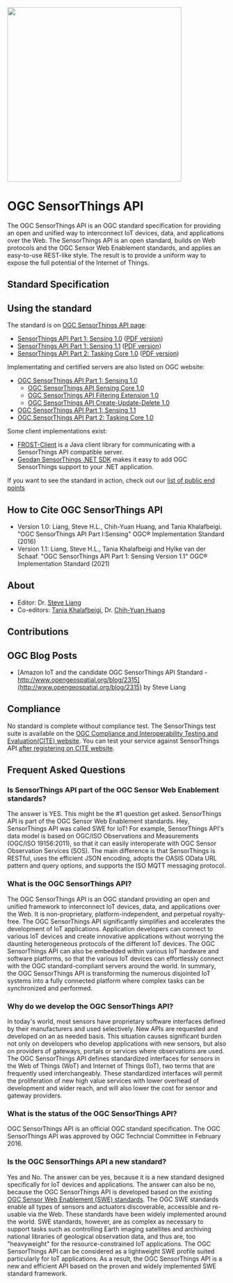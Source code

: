 <img src="https://www.ogc.org/pub/www/files/OGC_Logo_2D_Blue_x_0_0.png" width="400">

# OGC SensorThings API
The OGC SensorThings API is an OGC standard specification for providing an open and unified way to interconnect IoT devices, data, and applications over the Web. The SensorThings API is an open standard, builds on Web protocols and the OGC Sensor Web Enablement standards, and applies an easy-to-use REST-like style. The result is to provide a uniform way to expose the full potential of the Internet of Things.

## Standard Specification


## Using the standard

The standard is on [OGC SensorThings API page](https://www.ogc.org/standards/sensorthings):

* [SensorThings API Part 1: Sensing 1.0](http://docs.opengeospatial.org/is/15-078r6/15-078r6.html) ([PDF version](https://portal.opengeospatial.org/files/15-078r6))
* [SensorThings API Part 1: Sensing 1.1](https://docs.ogc.org/is/18-088/18-088.html) ([PDF version](https://docs.ogc.org/is/18-088/18-088.pdf))
* [SensorThings API Part 2: Tasking Core 1.0](http://docs.opengeospatial.org/is/17-079r1/17-079r1.html) ([PDF version](https://portal.opengeospatial.org/files/17-079r1))

Implementating and certified servers are also listed on OGC website:

* [OGC SensorThings API Part 1: Sensing 1.0](https://www.ogc.org/resource/products/byspec/?specid=772)
    * [OGC SensorThings API Sensing Core 1.0](https://www.ogc.org/resource/products/byspec/?specid=773)
    * [OGC SensorThings API Filtering Extension 1.0](https://www.ogc.org/resource/products/byspec/?specid=774)
    * [OGC SensorThings API Create-Update-Delete 1.0](https://www.ogc.org/resource/products/byspec/?specid=775)
* [OGC SensorThings API Part 1: Sensing 1.1](https://www.ogc.org/resource/products/byspec/?specid=1183)
* [OGC SensorThings API Part 2: Tasking Core 1.0](https://www.ogc.org/resource/products/byspec/?specid=971)


Some client implementations exist:
* [FROST-Client](https://github.com/FraunhoferIOSB/FROST-Client) is a Java client library for communicating with a SensorThings API compatible server.
* [Geodan SensorThings .NET SDK](https://github.com/gost/sensorthings-net-sdk)  makes it easy to add OGC SensorThings support to your .NET application.

If you want to see the standard in action, check out our [list of public end points](PublicEndPoints.md)


## How to Cite OGC SensorThings API
* Version 1.0: Liang, Steve H.L., Chih-Yuan Huang, and Tania Khalafbeigi. "OGC SensorThings API Part I:Sensing" OGC® Implementation Standard (2016)
* Version 1.1: Liang, Steve H.L., Tania Khalafbeigi and Hylke van der Schaaf. "OGC SensorThings API Part 1: Sensing Version 1.1" OGC® Implementation Standard (2021)

## About
* Editor: Dr. [Steve Liang](http://www.sensorup.com)
* Co-editors: [Tania Khalafbeigi](http://www.sensorup.com), Dr. [Chih-Yuan Huang](http://www1.csrsr.ncu.edu.tw/Ver13_J30/index.php/about-us/personal/faculty)

## Contributions

## OGC Blog Posts
* [Amazon IoT and the candidate OGC SensorThings API Standard - http://www.opengeospatial.org/blog/2315](http://www.opengeospatial.org/blog/2315) by Steve Liang

## Compliance
No standard is complete without compliance test. The SensorThings test suite is available on the [OGC Compliance and Interoperability Testing and Evaluation(CITE) website](http://cite.opengeospatial.org/teamengine/about/sta10/1.0/site/).  You can test your service against SensorThings API [after registering on CITE website](http://cite.opengeospatial.org/te2/register.jsp).

## Frequent Asked Questions
### Is SensorThings API part of the OGC Sensor Web Enablement standards?
The answer is YES. This might be the #1 question get asked. SensorThings API is part of the OGC Sensor Web Enablement standards. Hey, SensorThings API was called SWE for IoT! For example, SensorThings API's data model is based on OGC/ISO Observations and Measurements (OGC/ISO 19156:2011), so that it can easily interoperate with OGC Sensor Observation Services (SOS). The main difference is that SensorThings is RESTful, uses the efficient JSON encoding, adopts the OASIS OData URL pattern and query options, and supports the ISO MQTT messaging protocol.

### What is the OGC SensorThings API?
The OGC SensorThings API is an OGC standard providing an open and unified framework to interconnect IoT devices, data, and applications over the Web. It is non-proprietary, platform-independent, and perpetual royalty-free. The OGC SensorThings API significantly simplifies and accelerates the development of IoT applications. Application developers can connect to various IoT devices and create innovative applications without worrying the daunting heterogeneous protocols of the different IoT devices. The OGC SensorThings API can also be embedded within various IoT hardware and software platforms, so that the various IoT devices can effortlessly connect with the OGC standard-compliant servers around the world. In summary, the OGC SensorThings API is transforming the numerous disjointed IoT systems into a fully connected platform where complex tasks can be synchronized and performed.

### Why do we develop the OGC SensorThings API?
In today's world, most sensors have proprietary software interfaces defined by their manufacturers and used selectively. New APIs are requested and developed on an as needed basis. This situation causes significant burden not only on developers who develop applications with new sensors, but also on providers of gateways, portals or services where observations are used. The OGC SensorThings API defines standardized interfaces for sensors in the Web of Things (WoT) and Internet of Things (IoT), two terms that are frequently used interchangeably. These standardized interfaces will permit the proliferation of new high value services with lower overhead of development and wider reach, and will also lower the cost for sensor and gateway providers.

### What is the status of the OGC SensorThings API?
OGC SensorThings API is an official OGC standard specification. The OGC SensorThings API was approved by OGC Techncial Committee in February 2016. 

### Is the OGC SensorThings API a new standard?
Yes and No. The answer can be yes, because it is a new standard designed specifically for IoT devices and applications. The answer can also be no, because the OGC SensorThings API is developed based on the existing [OGC Sensor Web Enablement (SWE) standards](http://www.opengeospatial.org/ogc/markets-technologies/swe). The OGC SWE standards enable all types of sensors and actuators discoverable, accessible and re-usable via the Web. These standards have been widely implemented around the world. SWE standards, however, are as complex as necessary to support tasks such as controlling Earth imaging satellites and archiving national libraries of geological observation data, and thus are, too "heavyweight" for the resource-constrained IoT applications. The OGC SensorThings API can be considered as a lightweight SWE profile suited particularly for IoT applications. As a result, the OGC SensorThings API is a new and efficient API based on the proven and widely implemented SWE standard framework.
